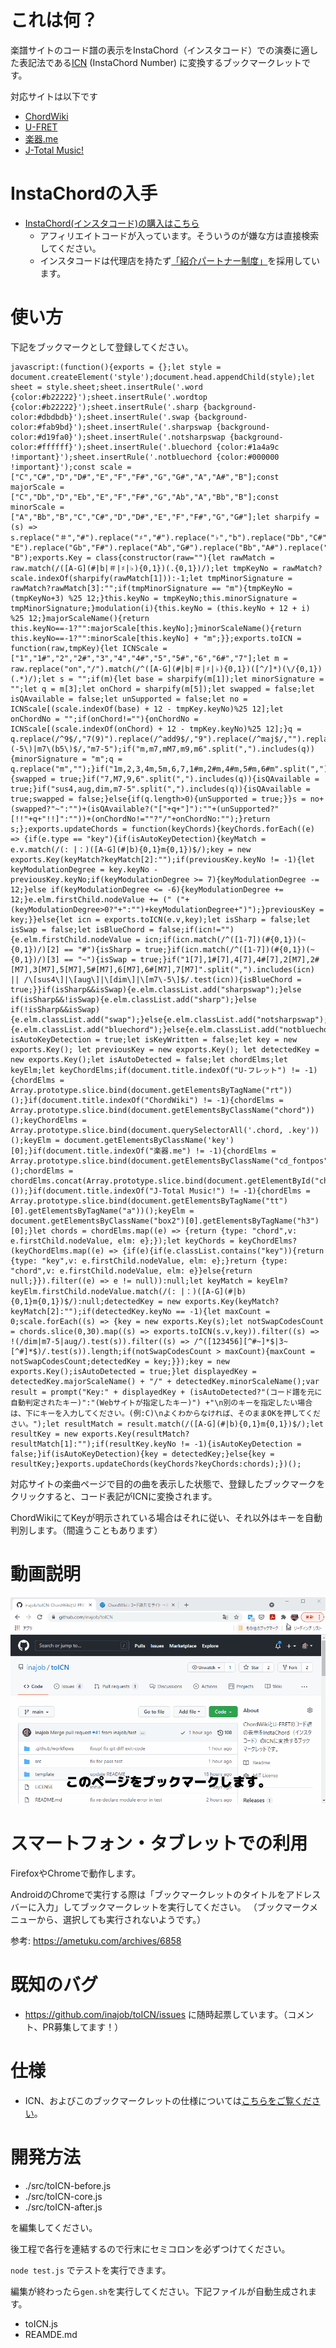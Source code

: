 # これは何？

楽譜サイトのコード譜の表示をInstaChord（インスタコード）での演奏に適した表記法である[ICN](http://instachord.com/instruction/icn/) (InstaChord Number) に変換するブックマークレットです。

対応サイトは以下です

- [ChordWiki](https://ja.chordwiki.org/)
- [U-FRET](https://www.ufret.jp/)
- [楽器.me](https://gakufu.gakki.me/)
- [J-Total Music!](https://music.j-total.net/)

# InstaChordの入手

- [InstaChord(インスタコード)の購入はこちら](https://c.affitch.com?ref=QEP6CNKKRACV)
  - アフィリエイトコードが入っています。そういうのが嫌な方は直接検索してください。
  - インスタコードは代理店を持たず[「紹介パートナー制度」](https://instachord.com/overview/d2c/)を採用しています。

# 使い方

下記をブックマークとして登録してください。

```
javascript:(function(){exports = {};let style = document.createElement('style');document.head.appendChild(style);let sheet = style.sheet;sheet.insertRule('.word {color:#b22222}');sheet.insertRule('.wordtop {color:#b22222}');sheet.insertRule('.sharp {background-color:#dbdbdb}');sheet.insertRule('.swap {background-color:#fab9bd}');sheet.insertRule('.sharpswap {background-color:#d19fa0}');sheet.insertRule('.notsharpswap {background-color:#ffffff}');sheet.insertRule('.bluechord {color:#1a4a9c !important}');sheet.insertRule('.notbluechord {color:#000000 !important}');const scale = ["C","C#","D","D#","E","F","F#","G","G#","A","A#","B"];const majorScale = ["C","Db","D","Eb","E","F","F#","G","Ab","A","Bb","B"];const minorScale = ["A","Bb","B","C","C#","D","D#","E","F","F#","G","G#"];let sharpify = (s) => s.replace("＃","#").replace("♯","#").replace("♭","b").replace("Db","C#").replace("Eb","D#").replace("Fb", "E").replace("Gb","F#").replace("Ab","G#").replace("Bb","A#").replace("Cb", "B");exports.Key = class{constructor(raw=""){let rawMatch = raw.match(/([A-G](#|b|＃|♯|♭){0,1})(.{0,1})/);let tmpKeyNo = rawMatch?scale.indexOf(sharpify(rawMatch[1])):-1;let tmpMinorSignature = rawMatch?rawMatch[3]:"";if(tmpMinorSignature == "m"){tmpKeyNo = (tmpKeyNo+3) %25 12;}this.keyNo = tmpKeyNo;this.minorSignature = tmpMinorSignature;}modulation(i){this.keyNo = (this.keyNo + 12 + i) %25 12;}majorScaleName(){return this.keyNo==-1?"":majorScale[this.keyNo];}minorScaleName(){return this.keyNo==-1?"":minorScale[this.keyNo] + "m";}};exports.toICN = function(raw,tmpKey){let ICNScale = ["1","1#","2","2#","3","4","4#","5","5#","6","6#","7"];let m = raw.replace("on","/").match(/^([A-G](#|b|＃|♯|♭){0,1})([^/]*)(\/{0,1})(.*)/);let s = "";if(m){let base = sharpify(m[1]);let minorSignature = "";let q = m[3];let onChord = sharpify(m[5]);let swapped = false;let isQAvailable = false;let unSupported = false;let no = ICNScale[(scale.indexOf(base) + 12 - tmpKey.keyNo)%25 12];let onChordNo = "";if(onChord!=""){onChordNo = ICNScale[(scale.indexOf(onChord) + 12 - tmpKey.keyNo)%25 12];}q = q.replace(/^9$/,"7(9)").replace(/^add9$/,"9").replace(/^maj$/,"").replace(/^min$/,"m").replace(/^maj7$/,"M7").replace("7sus4","sus4").replace("dim7","dim").replace(/^m7b5|m7\(-5\)|m7\(b5\)$/,"m7-5");if("m,m7,mM7,m9,m6".split(",").includes(q)){minorSignature = "m";q = q.replace("m","");}if("1m,2,3,4m,5m,6,7,1#m,2#m,4#m,5#m,6#m".split(",").includes(no+minorSignature)){swapped = true;}if("7,M7,9,6".split(",").includes(q)){isQAvailable = true;}if("sus4,aug,dim,m7-5".split(",").includes(q)){isQAvailable = true;swapped = false;}else{if(q.length>0){unSupported = true;}}s = no+(swapped?"~":"")+(isQAvailable?("["+q+"]"):""+(unSupported?"[!!"+q+"!!]":""))+(onChordNo!=""?"/"+onChordNo:"");}return s;};exports.updateChords = function(keyChords){keyChords.forEach((e) => {if(e.type == "key"){if(isAutoKeyDetection){keyMatch = e.v.match(/(: |：)([A-G](#|b){0,1}m{0,1})$/);key = new exports.Key(keyMatch?keyMatch[2]:"");if(previousKey.keyNo != -1){let keyModulationDegree = key.keyNo - previousKey.keyNo;if(keyModulationDegree >= 7){keyModulationDegree -= 12;}else if(keyModulationDegree <= -6){keyModulationDegree += 12;}e.elm.firstChild.nodeValue += (" ("+(keyModulationDegree>0?"+":"")+keyModulationDegree+")");}previousKey = key;}}else{let icn = exports.toICN(e.v,key);let isSharp = false;let isSwap = false;let isBlueChord = false;if(icn!=""){e.elm.firstChild.nodeValue = icn;if(icn.match(/^([1-7])(#{0,1})(~{0,1})/)[2] == "#"){isSharp = true;}if(icn.match(/^([1-7])(#{0,1})(~{0,1})/)[3] == "~"){isSwap = true;}if("1[7],1#[7],4[7],4#[7],2[M7],2#[M7],3[M7],5[M7],5#[M7],6[M7],6#[M7],7[M7]".split(",").includes(icn) || /\[sus4\]|\[aug\]|\[dim\]|\[m7\-5\]$/.test(icn)){isBlueChord = true;}}if(isSharp&&isSwap){e.elm.classList.add("sharpswap");}else if(isSharp&&!isSwap){e.elm.classList.add("sharp");}else if(!isSharp&&isSwap){e.elm.classList.add("swap");}else{e.elm.classList.add("notsharpswap");}if(isBlueChord){e.elm.classList.add("bluechord");}else{e.elm.classList.add("notbluechord");}}});};let isAutoKeyDetection = true;let isKeyWritten = false;let key = new exports.Key(); let previousKey = new exports.Key(); let detectedKey = new exports.Key();let isAutoDetected = false;let chordElms;let keyElm;let keyChordElms;if(document.title.indexOf("U-フレット") != -1){chordElms = Array.prototype.slice.bind(document.getElementsByTagName("rt"))();}if(document.title.indexOf("ChordWiki") != -1){chordElms = Array.prototype.slice.bind(document.getElementsByClassName("chord"))();keyChordElms = Array.prototype.slice.bind(document.querySelectorAll('.chord, .key'))();keyElm = document.getElementsByClassName('key')[0];}if(document.title.indexOf("楽器.me") != -1){chordElms = Array.prototype.slice.bind(document.getElementsByClassName("cd_fontpos"))();chordElms = chordElms.concat(Array.prototype.slice.bind(document.getElementById("chord_area").getElementsByTagName("u"))());}if(document.title.indexOf("J-Total Music!") != -1){chordElms = Array.prototype.slice.bind(document.getElementsByTagName("tt")[0].getElementsByTagName("a"))();keyElm = document.getElementsByClassName("box2")[0].getElementsByTagName("h3")[0];}let chords = chordElms.map((e) => {return {type: "chord",v: e.firstChild.nodeValue, elm: e};});let keyChords = keyChordElms?(keyChordElms.map((e) => {if(e){if(e.classList.contains("key")){return {type: "key",v: e.firstChild.nodeValue, elm: e};}return {type: "chord",v: e.firstChild.nodeValue, elm: e}}else{return null;}}).filter((e) => e != null)):null;let keyMatch = keyElm?keyElm.firstChild.nodeValue.match(/(: |：)([A-G](#|b){0,1}m{0,1})$/):null;detectedKey = new exports.Key(keyMatch?keyMatch[2]:"");if(detectedKey.keyNo == -1){let maxCount = 0;scale.forEach((s) => {key = new exports.Key(s);let notSwapCodesCount = chords.slice(0,30).map((s) => exports.toICN(s.v,key)).filter((s) => !(/dim|m7-5|aug/).test(s)).filter((s) => /^([123456][^#~]*$|3~[^#]*$)/.test(s)).length;if(notSwapCodesCount > maxCount){maxCount = notSwapCodesCount;detectedKey = key;}});key = new exports.Key();isAutoDetected = true;}let displayedKey = detectedKey.majorScaleName() + "/" + detectedKey.minorScaleName();var result = prompt("Key:" + displayedKey + (isAutoDetected?"(コード譜を元に自動判定されたキー)":"(Webサイトが指定したキー)") +"\n別のキーを指定したい場合は、下にキーを入力してください。(例:C)\nよくわからなければ、そのままOKを押してください。");let resultMatch = result.match(/([A-G](#|b){0,1}m{0,1})$/);let resultKey = new exports.Key(resultMatch?resultMatch[1]:"");if(resultKey.keyNo != -1){isAutoKeyDetection = false;}if(isAutoKeyDetection){key = detectedKey;}else{key = resultKey;}exports.updateChords(keyChords?keyChords:chords);})();
```

対応サイトの楽曲ページで目的の曲を表示した状態で、登録したブックマークをクリックすると、コード表記がICNに変換されます。

ChordWikiにてKeyが明示されている場合はそれに従い、それ以外はキーを自動判別します。（間違うこともあります）

# 動画説明

![tutorial](./imgs/tutorial.gif)

# スマートフォン・タブレットでの利用

FirefoxやChromeで動作します。

AndroidのChromeで実行する際は「ブックマークレットのタイトルをアドレスバーに入力」してブックマークレットを実行してください。
（ブックマークメニューから、選択しても実行されないようです。）

参考: https://ametuku.com/archives/6858

# 既知のバグ

- https://github.com/inajob/toICN/issues に随時起票しています。（コメント、PR募集してます！）

# 仕様

- ICN、およびこのブックマークレットの仕様については[こちらをご覧ください](/specification.md)。

# 開発方法

- ./src/toICN-before.js
- ./src/toICN-core.js
- ./src/toICN-after.js

を編集してください。

後工程で各行を連結するので行末にセミコロンを必ずつけてください。

`node test.js` でテストを実行できます。

編集が終わったら`gen.sh`を実行してください。下記ファイルが自動生成されます。

- toICN.js
- REAMDE.md

